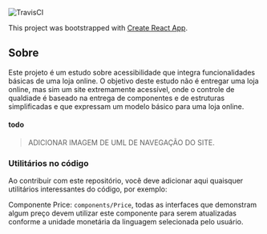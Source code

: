 ![TravisCI](https://travis-ci.com/githiago-f/e-coffee-frontend.svg?branch=master)

This project was bootstrapped with [Create React App](https://github.com/facebook/create-react-app).

## Sobre

Este projeto é um estudo sobre acessibilidade que integra funcionalidades básicas de uma loja online. O objetivo deste estudo não é entregar uma loja online, mas sim um site extremamente acessível, onde o controle de qualdiade é baseado na entrega de componentes e de estruturas simplificadas e que expressam um modelo básico para uma loja online.

#### todo 
> ADICIONAR IMAGEM DE UML DE NAVEGAÇÃO DO SITE.

### Utilitários no código

Ao contribuir com este repositório, você deve adicionar aqui quaisquer utilitários interessantes do código, por exemplo:

Componente Price: `components/Price`, todas as interfaces que demonstram algum preço devem utilizar este componente para serem atualizadas conforme a unidade monetária da linguagem selecionada pelo usuário.
